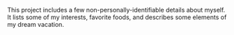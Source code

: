 This project includes a few non-personally-identifiable details about myself. It lists some of my interests, favorite foods, and describes some elements of my dream vacation.
